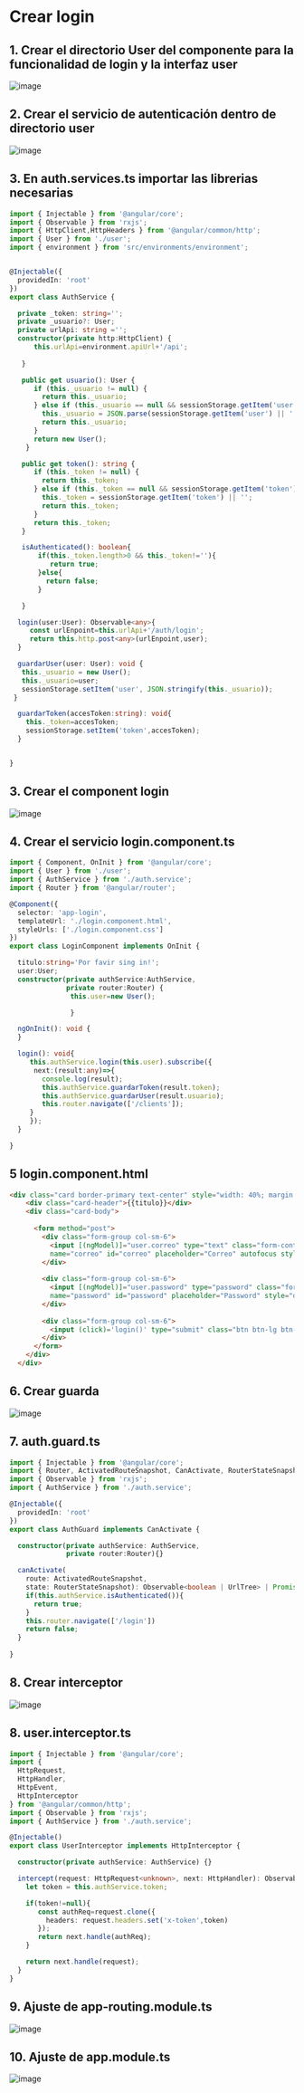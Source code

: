 # Crear login 

## 1. Crear el directorio User del componente para la funcionalidad de login y la interfaz user

![image](https://user-images.githubusercontent.com/31961588/205515501-044e5043-9320-40c3-ad68-95c7a4411fc6.png)

## 2. Crear el servicio de autenticación dentro de directorio user

![image](https://user-images.githubusercontent.com/31961588/205515645-32fed1e1-9e65-4d68-9844-14da57e3be4e.png)

## 3. En auth.services.ts importar las librerias necesarias

```TypeScript
import { Injectable } from '@angular/core';
import { Observable } from 'rxjs';
import { HttpClient,HttpHeaders } from '@angular/common/http';
import { User } from './user';
import { environment } from 'src/environments/environment';


@Injectable({
  providedIn: 'root'
})
export class AuthService {

  private _token: string='';
  private _usuario?: User;
  private urlApi: string ='';
  constructor(private http:HttpClient) {
      this.urlApi=environment.apiUrl+'/api';
    
   }

   public get usuario(): User {
      if (this._usuario != null) {
        return this._usuario;
      } else if (this._usuario == null && sessionStorage.getItem('user') != null) {
        this._usuario = JSON.parse(sessionStorage.getItem('user') || '') as User;
        return this._usuario;
      }
      return new User();
    }

   public get token(): string {
      if (this._token != null) {
        return this._token;
      } else if (this._token == null && sessionStorage.getItem('token') != null) {
        this._token = sessionStorage.getItem('token') || '';
        return this._token;
      }
      return this._token;
   }

   isAuthenticated(): boolean{
       if(this._token.length>0 && this._token!=''){
          return true;
       }else{
         return false;
       }

   }

  login(user:User): Observable<any>{
     const urlEnpoint=this.urlApi+'/auth/login';
     return this.http.post<any>(urlEnpoint,user);
  }

  guardarUser(user: User): void {
   this._usuario = new User();
   this._usuario=user;  
   sessionStorage.setItem('user', JSON.stringify(this._usuario));
 }

  guardarToken(accesToken:string): void{
    this._token=accesToken;
    sessionStorage.setItem('token',accesToken);
  }


}

```

## 3. Crear el component login

![image](https://user-images.githubusercontent.com/31961588/205517557-710e302d-80a6-436b-a579-b9f8e9ac757b.png)

## 4. Crear el servicio login.component.ts

```TypeScript
import { Component, OnInit } from '@angular/core';
import { User } from './user';
import { AuthService } from './auth.service';
import { Router } from '@angular/router';

@Component({
  selector: 'app-login',
  templateUrl: './login.component.html',
  styleUrls: ['./login.component.css']
})
export class LoginComponent implements OnInit {

  titulo:string='Por favir sing in!';
  user:User;
  constructor(private authService:AuthService,
              private router:Router) {
               this.user=new User();

               }

  ngOnInit(): void {
  }

  login(): void{
     this.authService.login(this.user).subscribe({
      next:(result:any)=>{
        console.log(result);
        this.authService.guardarToken(result.token);
        this.authService.guardarUser(result.usuario);
        this.router.navigate(['/clients']);
     }
     });
  }

}
```

## 5 login.component.html

```Html
<div class="card border-primary text-center" style="width: 40%; margin: 10px auto auto;">
    <div class="card-header">{{titulo}}</div>
    <div class="card-body">
  
      <form method="post"> 
        <div class="form-group col-sm-6">
          <input [(ngModel)]="user.correo" type="text" class="form-control"
          name="correo" id="correo" placeholder="Correo" autofocus style="display:inline; width:400px;"  required>
        </div>
  
        <div class="form-group col-sm-6">
          <input [(ngModel)]="user.password" type="password" class="form-control"
          name="password" id="password" placeholder="Password" style="display:inline; width:400px; margin-top: 10px;" required>
        </div>
  
        <div class="form-group col-sm-6">
          <input (click)='login()' type="submit" class="btn btn-lg btn-primary btn-block" style="display:inline; width:400px; margin-top: 10px;" value="Login">
        </div>
      </form>
    </div>
  </div>
```

## 6. Crear guarda

![image](https://user-images.githubusercontent.com/31961588/205525269-93d4388b-9eca-4aaa-8f2d-8d7d218c23cc.png)

## 7. auth.guard.ts

```TypeScript
import { Injectable } from '@angular/core';
import { Router, ActivatedRouteSnapshot, CanActivate, RouterStateSnapshot, UrlTree } from '@angular/router';
import { Observable } from 'rxjs';
import { AuthService } from './auth.service';

@Injectable({
  providedIn: 'root'
})
export class AuthGuard implements CanActivate {

  constructor(private authService: AuthService,
              private router:Router){}

  canActivate(
    route: ActivatedRouteSnapshot,
    state: RouterStateSnapshot): Observable<boolean | UrlTree> | Promise<boolean | UrlTree> | boolean | UrlTree {
    if(this.authService.isAuthenticated()){
      return true;
    }
    this.router.navigate(['/login'])
    return false;
  }
  
}
```

## 8. Crear interceptor

![image](https://user-images.githubusercontent.com/31961588/205524370-8e5bd88b-8db5-4a2f-b1ad-1d91e5ecaa84.png)

## 8. user.interceptor.ts

```TypeScript
import { Injectable } from '@angular/core';
import {
  HttpRequest,
  HttpHandler,
  HttpEvent,
  HttpInterceptor
} from '@angular/common/http';
import { Observable } from 'rxjs';
import { AuthService } from './auth.service';

@Injectable()
export class UserInterceptor implements HttpInterceptor {

  constructor(private authService: AuthService) {}

  intercept(request: HttpRequest<unknown>, next: HttpHandler): Observable<HttpEvent<unknown>> {
    let token = this.authService.token;

    if(token!=null){
       const authReq=request.clone({
         headers: request.headers.set('x-token',token)
       });
       return next.handle(authReq);
    }

    return next.handle(request);
  }
}

```

## 9. Ajuste de app-routing.module.ts

![image](https://user-images.githubusercontent.com/31961588/205529368-0785410a-3222-4624-ae94-4f76b7c1600f.png)

## 10. Ajuste de app.module.ts

![image](https://user-images.githubusercontent.com/31961588/205529464-b18b310e-d808-405f-9245-b927ab72f516.png)

